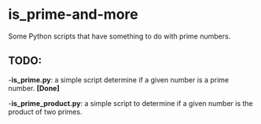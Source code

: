 is_prime-and-more
=================

Some Python scripts that have something to do with prime numbers.

TODO:
-----

-**is_prime.py**:   a simple script determine if a given number is
                    a prime number.	**[Done]**

-**is_prime_product.py**:	a simple script to determine if a given
                            number is the product of two primes.
